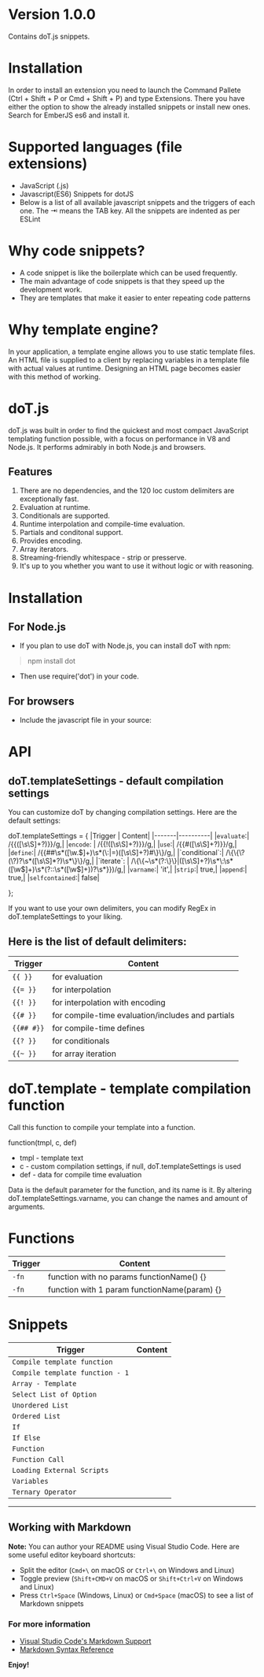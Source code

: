 # Version 1.0.0
Contains doT.js snippets.

# Installation
In order to install an extension you need to launch the Command Pallete (Ctrl + Shift + P or Cmd + Shift + P) and type Extensions. There you have either the option to show the already installed snippets or install new ones. Search for EmberJS es6 and install it.

# Supported languages (file extensions)
- JavaScript (.js)
- Javascript(ES6) Snippets for dotJS
- Below is a list of all available javascript snippets and the triggers of each one. The ⇥ means the TAB key. All the snippets are indented as per ESLint

# Why code snippets?
- A code snippet is like the boilerplate which can be used frequently. 
- The main advantage of code snippets is that they speed up the development work. 
- They are templates that make it easier to enter repeating code patterns

# Why template engine?
In your application, a template engine allows you to use static template files. An HTML file is supplied to a client by replacing variables in a template file with actual values at runtime. Designing an HTML page becomes easier with this method of working.

# doT.js 
doT.js was built in order to find the quickest and most compact JavaScript templating function possible, with a focus on performance in V8 and Node.js. 
It performs admirably in both Node.js and browsers.
## Features
1. There are no dependencies, and the 120 loc custom delimiters are exceptionally fast.
2. Evaluation at runtime.
3. Conditionals are supported. 
4. Runtime interpolation and compile-time evaluation. 
5. Partials and conditonal support.
6. Provides encoding. 
7. Array iterators.
8. Streaming-friendly whitespace - strip or presserve.
9. It's up to you whether you want to use it without logic or with reasoning.

# Installation
## For Node.js
- If you plan to use doT with Node.js, you can install doT with npm:
> npm install dot
- Then use require('dot') in your code.
## For browsers
- Include the javascript file in your source:
<script type="text/javascript" src="doT.js"></script>

# API
## doT.templateSettings - default compilation settings
You can customize doT by changing compilation settings. Here are the default settings:

doT.templateSettings = {
|Trigger |	Content|
|-------|----------|
  |`evaluate`:|    /\{\{([\s\S]+?)\}\}/g,|
  |`encode`: |     /\{\{!([\s\S]+?)\}\}/g,|
  |`use`:|         /\{\{#([\s\S]+?)\}\}/g,|
  |`define`:|      /\{\{##\s*([\w\.$]+)\s*(\:|=)([\s\S]+?)#\}\}/g,|
  |`conditional`:| /\{\{\?(\?)?\s*([\s\S]*?)\s*\}\}/g,|
  |`iterate`: |    /\{\{~\s*(?:\}\}|([\s\S]+?)\s*\:\s*([\w$]+)\s*(?:\:\s*([\w$]+))?\s*\}\})/g,|
  |`varname`:| 'it',|
  |`strip`:| true,|
  |`append`:| true,|
  |`selfcontained`:| false|

};

If you want to use your own delimiters, you can modify RegEx in doT.templateSettings to your liking.

## Here is the list of default delimiters:
|Trigger |	Content|
|-------|----------|
|`{{ }}`|	for evaluation|
|`{{= }}`|	for interpolation|
|`{{! }}`	|for interpolation with encoding|
|`{{# }}`	|for compile-time evaluation/includes and partials|
|`{{## #}}`	|for compile-time defines|
|`{{? }}`|	for conditionals|
|`{{~ }}`	|for array iteration|

# doT.template - template compilation function
Call this function to compile your template into a function.

function(tmpl, c, def)
- tmpl - template text
- c - custom compilation settings, if null, doT.templateSettings is used
- def - data for compile time evaluation

Data is the default parameter for the function, and its name is it. By altering doT.templateSettings.varname, you can change the names and amount of arguments.

# Functions
|Trigger |	Content|
|-------|----------|
|`-fn`|	function with no params functionName() {}|
|`-fn`|	function with 1 param functionName(param) {}|

# Snippets
|Trigger |	Content|
|-------|----------|
|`Compile template function`|
|`Compile template function - 1`|
|`Array - Template`|
|`Select List of Option`|
|`Unordered List`|
|`Ordered List`|
|`If`|
|`If Else`|
|`Function`|
|`Function Call`|
|`Loading External Scripts`|
|`Variables`|
|`Ternary Operator `|




-----------------------------------------------------------------------------------------------------------

## Working with Markdown

**Note:** You can author your README using Visual Studio Code.  Here are some useful editor keyboard shortcuts:

* Split the editor (`Cmd+\` on macOS or `Ctrl+\` on Windows and Linux)
* Toggle preview (`Shift+CMD+V` on macOS or `Shift+Ctrl+V` on Windows and Linux)
* Press `Ctrl+Space` (Windows, Linux) or `Cmd+Space` (macOS) to see a list of Markdown snippets

### For more information

* [Visual Studio Code's Markdown Support](http://code.visualstudio.com/docs/languages/markdown)
* [Markdown Syntax Reference](https://help.github.com/articles/markdown-basics/)

**Enjoy!**
